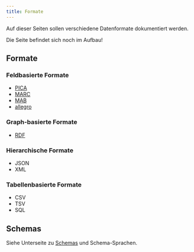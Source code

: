 ```yaml
---
title: Formate
---
```


Auf dieser Seiten sollen verschiedene Datenformate dokumentiert werden.

<div class="alert alert-warning" role="alert">
  Die Seite befindet sich noch im Aufbau!
</div>


## Formate

### Feldbasierte Formate

* [PICA](pica)
* [MARC](marc)
* [MAB](mab)
* [allegro](allegro)

### Graph-basierte Formate

* [RDF](rdf)

### Hierarchische Formate

* JSON
* XML

### Tabellenbasierte Formate

* CSV
* TSV
* SQL


## Schemas

Siehe Unterseite zu [Schemas](schema) und Schema-Sprachen.
